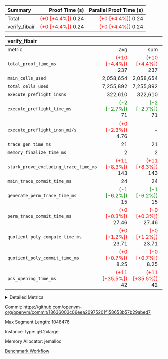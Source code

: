 | Summary | Proof Time (s) | Parallel Proof Time (s) |
|:---|---:|---:|
| Total | <span style='color: red'>(+0 [+4.4%])</span> 0.24 | <span style='color: red'>(+0 [+4.4%])</span> 0.24 |
| verify_fibair | <span style='color: red'>(+0 [+4.4%])</span> 0.24 | <span style='color: red'>(+0 [+4.4%])</span> 0.24 |


| verify_fibair |||||
|:---|---:|---:|---:|---:|
|metric|avg|sum|max|min|
| `total_proof_time_ms ` | <span style='color: red'>(+10 [+4.4%])</span> 237 | <span style='color: red'>(+10 [+4.4%])</span> 237 | <span style='color: red'>(+10 [+4.4%])</span> 237 | <span style='color: red'>(+10 [+4.4%])</span> 237 |
| `main_cells_used     ` |  2,058,654 |  2,058,654 |  2,058,654 |  2,058,654 |
| `total_cells_used    ` |  7,255,892 |  7,255,892 |  7,255,892 |  7,255,892 |
| `execute_preflight_insns` |  322,610 |  322,610 |  322,610 |  322,610 |
| `execute_preflight_time_ms` | <span style='color: green'>(-2 [-2.7%])</span> 71 | <span style='color: green'>(-2 [-2.7%])</span> 71 | <span style='color: green'>(-2 [-2.7%])</span> 71 | <span style='color: green'>(-2 [-2.7%])</span> 71 |
| `execute_preflight_insn_mi/s` | <span style='color: red'>(+0 [+2.3%])</span> 4.76 | -          | <span style='color: red'>(+0 [+2.3%])</span> 4.76 | <span style='color: red'>(+0 [+2.3%])</span> 4.76 |
| `trace_gen_time_ms   ` |  21 |  21 |  21 |  21 |
| `memory_finalize_time_ms` |  2 |  2 |  2 |  2 |
| `stark_prove_excluding_trace_time_ms` | <span style='color: red'>(+11 [+8.3%])</span> 143 | <span style='color: red'>(+11 [+8.3%])</span> 143 | <span style='color: red'>(+11 [+8.3%])</span> 143 | <span style='color: red'>(+11 [+8.3%])</span> 143 |
| `main_trace_commit_time_ms` |  24 |  24 |  24 |  24 |
| `generate_perm_trace_time_ms` | <span style='color: green'>(-1 [-6.2%])</span> 15 | <span style='color: green'>(-1 [-6.2%])</span> 15 | <span style='color: green'>(-1 [-6.2%])</span> 15 | <span style='color: green'>(-1 [-6.2%])</span> 15 |
| `perm_trace_commit_time_ms` | <span style='color: red'>(+0 [+0.3%])</span> 27.46 | <span style='color: red'>(+0 [+0.3%])</span> 27.46 | <span style='color: red'>(+0 [+0.3%])</span> 27.46 | <span style='color: red'>(+0 [+0.3%])</span> 27.46 |
| `quotient_poly_compute_time_ms` | <span style='color: red'>(+0 [+1.2%])</span> 23.71 | <span style='color: red'>(+0 [+1.2%])</span> 23.71 | <span style='color: red'>(+0 [+1.2%])</span> 23.71 | <span style='color: red'>(+0 [+1.2%])</span> 23.71 |
| `quotient_poly_commit_time_ms` | <span style='color: red'>(+0 [+0.7%])</span> 8.25 | <span style='color: red'>(+0 [+0.7%])</span> 8.25 | <span style='color: red'>(+0 [+0.7%])</span> 8.25 | <span style='color: red'>(+0 [+0.7%])</span> 8.25 |
| `pcs_opening_time_ms ` | <span style='color: red'>(+11 [+35.5%])</span> 42 | <span style='color: red'>(+11 [+35.5%])</span> 42 | <span style='color: red'>(+11 [+35.5%])</span> 42 | <span style='color: red'>(+11 [+35.5%])</span> 42 |



<details>
<summary>Detailed Metrics</summary>

|  | verify_program_compile_ms | verify_fibair_time_ms | total_cells | stark_prove_excluding_trace_time_ms | quotient_poly_compute_time_ms | quotient_poly_commit_time_ms | query phase_time_ms | perm_trace_commit_time_ms | pcs_opening_time_ms | partially_prove_time_ms | open_time_ms | main_trace_commit_time_ms | generate_perm_trace_time_ms | evaluate matrix_time_ms | eval_and_commit_quotient_time_ms | build fri inputs_time_ms | OpeningProverGpu::open_time_ms |
| --- | --- | --- | --- | --- | --- | --- | --- | --- | --- | --- | --- | --- | --- | --- | --- | --- |
|  | 7 | 237 | 65,536 | 23 | 0.17 | 0.72 | 1 | 0 | 19 | 0 | 19 | 3 | 0 | 1 | 0 | 0 | 19 | 

| air_name | rows | quotient_deg | main_cols | interactions | constraints | cells |
| --- | --- | --- | --- | --- | --- | --- |
| AccessAdapterAir<2> |  | 2 |  | 5 | 12 |  | 
| AccessAdapterAir<4> |  | 2 |  | 5 | 12 |  | 
| AccessAdapterAir<8> |  | 2 |  | 5 | 12 |  | 
| FibonacciAir | 32,768 | 1 | 2 |  | 5 | 65,536 | 
| FriReducedOpeningAir |  | 2 |  | 39 | 71 |  | 
| JalRangeCheckAir |  | 2 |  | 9 | 14 |  | 
| NativePoseidon2Air<BabyBearParameters>, 1> |  | 2 |  | 136 | 572 |  | 
| PhantomAir |  | 2 |  | 3 | 5 |  | 
| ProgramAir |  | 1 |  | 1 | 4 |  | 
| VariableRangeCheckerAir |  | 1 |  | 1 | 4 |  | 
| VmAirWrapper<AluNativeAdapterAir, FieldArithmeticCoreAir> |  | 2 |  | 15 | 27 |  | 
| VmAirWrapper<BranchNativeAdapterAir, BranchEqualCoreAir<1> |  | 2 |  | 11 | 25 |  | 
| VmAirWrapper<NativeAdapterAir<2, 0>, PublicValuesCoreAir> |  | 2 |  | 11 | 29 |  | 
| VmAirWrapper<NativeLoadStoreAdapterAir<1>, NativeLoadStoreCoreAir<1> |  | 2 |  | 15 | 20 |  | 
| VmAirWrapper<NativeLoadStoreAdapterAir<4>, NativeLoadStoreCoreAir<4> |  | 2 |  | 15 | 20 |  | 
| VmAirWrapper<NativeVectorizedAdapterAir<4>, FieldExtensionCoreAir> |  | 2 |  | 15 | 27 |  | 
| VmConnectorAir |  | 2 |  | 5 | 11 |  | 
| VolatileBoundaryAir |  | 2 |  | 7 | 19 |  | 

| group | trace_gen_time_ms | total_proof_time_ms | total_cells_used | total_cells | system_trace_gen_time_ms | stark_prove_excluding_trace_time_ms | single_trace_gen_time_ms | quotient_poly_compute_time_ms | quotient_poly_commit_time_ms | query phase_time_ms | perm_trace_commit_time_ms | pcs_opening_time_ms | partially_prove_time_ms | open_time_ms | memory_finalize_time_ms | main_trace_commit_time_ms | main_cells_used | generate_perm_trace_time_ms | fri.log_blowup | execute_preflight_time_ms | execute_preflight_insns | execute_preflight_insn_mi/s | evaluate matrix_time_ms | eval_and_commit_quotient_time_ms | build fri inputs_time_ms | OpeningProverGpu::open_time_ms |
| --- | --- | --- | --- | --- | --- | --- | --- | --- | --- | --- | --- | --- | --- | --- | --- | --- | --- | --- | --- | --- | --- | --- | --- | --- | --- | --- |
| verify_fibair | 21 | 237 | 7,255,892 | 62,474,410 | 21 | 143 | 0 | 23.71 | 8.25 | 4 | 27.46 | 42 | 43 | 42 | 2 | 24 | 2,058,654 | 15 | 1 | 71 | 322,610 | 4.76 | 11 | 32 | 0 | 42 | 

| group | air_name | rows | prep_cols | perm_cols | main_cols | cells |
| --- | --- | --- | --- | --- | --- | --- |
| verify_fibair | AccessAdapterAir<2> | 131,072 |  | 16 | 11 | 3,538,944 | 
| verify_fibair | AccessAdapterAir<4> | 65,536 |  | 16 | 13 | 1,900,544 | 
| verify_fibair | AccessAdapterAir<8> | 128 |  | 16 | 17 | 4,224 | 
| verify_fibair | FriReducedOpeningAir | 2,048 |  | 84 | 27 | 227,328 | 
| verify_fibair | JalRangeCheckAir | 32,768 |  | 28 | 12 | 1,310,720 | 
| verify_fibair | NativePoseidon2Air<BabyBearParameters>, 1> | 32,768 |  | 312 | 398 | 23,265,280 | 
| verify_fibair | PhantomAir | 16,384 |  | 12 | 6 | 294,912 | 
| verify_fibair | ProgramAir | 8,192 |  | 8 | 10 | 147,456 | 
| verify_fibair | VariableRangeCheckerAir | 262,144 | 2 | 8 | 1 | 2,359,296 | 
| verify_fibair | VmAirWrapper<AluNativeAdapterAir, FieldArithmeticCoreAir> | 262,144 |  | 36 | 29 | 17,039,360 | 
| verify_fibair | VmAirWrapper<BranchNativeAdapterAir, BranchEqualCoreAir<1> | 32,768 |  | 28 | 23 | 1,671,168 | 
| verify_fibair | VmAirWrapper<NativeLoadStoreAdapterAir<1>, NativeLoadStoreCoreAir<1> | 65,536 |  | 40 | 21 | 3,997,696 | 
| verify_fibair | VmAirWrapper<NativeLoadStoreAdapterAir<4>, NativeLoadStoreCoreAir<4> | 32,768 |  | 40 | 27 | 2,195,456 | 
| verify_fibair | VmAirWrapper<NativeVectorizedAdapterAir<4>, FieldExtensionCoreAir> | 32,768 |  | 36 | 38 | 2,424,832 | 
| verify_fibair | VmConnectorAir | 2 | 1 | 16 | 5 | 42 | 
| verify_fibair | VolatileBoundaryAir | 65,536 |  | 20 | 12 | 2,097,152 | 

| group | trace_height_constraint | weighted_sum | threshold |
| --- | --- | --- | --- |
| verify_fibair | 0 | 1,085,444 | 2,013,265,921 | 
| verify_fibair | 1 | 5,411,200 | 2,013,265,921 | 
| verify_fibair | 2 | 542,722 | 2,013,265,921 | 
| verify_fibair | 3 | 5,476,612 | 2,013,265,921 | 
| verify_fibair | 4 | 65,536 | 2,013,265,921 | 
| verify_fibair | 5 | 12,851,850 | 2,013,265,921 | 

| trace_height_constraint | threshold |
| --- | --- |
| 0 | 2,013,265,921 | 

</details>


Commit: https://github.com/openvm-org/openvm/commit/18636003c06eea20975201f158653b57b29abed7

Max Segment Length: 1048476

Instance Type: g6.2xlarge

Memory Allocator: jemalloc

[Benchmark Workflow](https://github.com/openvm-org/openvm/actions/runs/18305199062)
